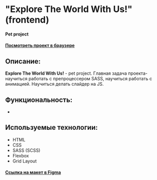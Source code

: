 # "Explore The World With Us!" (frontend)
#### Pet project
#### [Посмотреть проект в браузере]()

## Описание:
**Explore The World With Us!** - pet project. Главная задача проекта- научиться работать с препроцессером SASS, научиться работать с анимацией. Научиться делать слайдер на JS.

## Функциональность:
* 

## Используемые технологии:
* HTML
* CSS
* SASS (SCSS)
* Flexbox
* Grid Layout


#### [Ссылкa на макет в Figma](https://www.figma.com/file/DtsjPTTUWVl0Pt1otuIEHs/travel-agency-landing-page-design-source-file?node-id=0%3A1)
